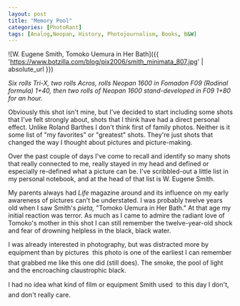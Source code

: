 ```yaml
---
layout: post
title: "Memory Pool"
categories: [PhotoRant]
tags: [Analog,Neopan, History, Photojournalism, Books, B&W]
---
```



![W. Eugene Smith, Tomoko Uemura in Her Bath]({{ 'https://www.botzilla.com/blog/pix2006/smith_minimata_807.jpg' | absolute_url }})


<i>Six rolls Tri-X, two rolls Acros, rolls Neopan 1600 in Fomadon F09 (Rodinal formula) 1+40, then two rolls of Neopan 1600 stand-developed in F09 1+80 for an hour.</i>

Obviously this shot isn't mine, but I've decided to start including some shots that I've felt strongly about, shots that I think have had a direct personal effect. Unlike Roland Barthes I don't think first of family photos. Neither is it some list of "my favorites" or "greatest" shots. They're just shots that changed the way I thought about pictures and picture-making.


<!--more-->
Over the past couple of days I've come to recall and identify so many shots that really connected to me, really stayed in my head and defined or especially re-defined what a picture can be. I've scribbled-out a little list in my personal notebook, and at the head of that list is W. Eugene Smith.

My parents always had <cite>Life</cite> magazine around and its influence on my early awareness of pictures can't be understated. I was probably twelve years old when I saw Smith's <i>pieta,</i> "Tomoko Uemura in Her Bath." At that age my initial reaction was terror. As much as I came to admire the radiant love of Tomoko's mother in this shot I can still remember the twelve-year-old shock and fear of drowning helpless in the black, black water. 

I was already interested in photography, but was distracted more by equipment than by pictures &#151; this photo is one of the earliest I can remember that grabbed me like this one did (still does). The smoke, the pool of light and the encroaching claustrophic black. 

I had no idea what kind of film or equipment Smith used &#151;  to this day I don't, and don't really care.

